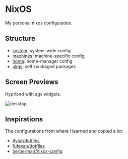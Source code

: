 # NixOS

My personal nixos configuration.

## Structure

- [system](system): system-wide config
- [machines](machines): machine-specific config
- [home](home): home-manager config
- [pkgs](pkgs): self-packaged packages

## Screen Previews

Hyprland with ags widgets.

![desktop](https://github.com/wuliuqii/nixos-config/assets/34090258/074909e2-7130-4bde-bc7e-62ca83a9e26e)

## Inspirations

The configurations from where I learned and copied a lot:

- [Aylur/dotfiles](https://github.com/Aylur/dotfiles)
- [fufexan/dotfiles](https://github.com/fufexan/dotfiles)
- [berberman/nixos-config](https://github.com/berberman/nixos-config)
